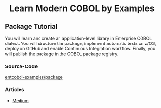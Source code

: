 <h1 align="center">Learn Modern COBOL by Examples</h1>

## Package Tutorial
You will learn and create an application-level library in Enterprise COBOL dialect. You will structure the package, implement automatic tests on z/OS, deploy on GitHub and enable Continuous Integration workflow. Finally, you will publish the package in the COBOL package registry.

### Source-Code
[entcobol-examples/package](https://github.com/OlegKunitsyn/entcobol-examples/tree/master/package)

### Articles
- [Medium](https://medium.com/@oleg.kunitsyn/enterprise-cobol-package-tutorial-2b2288f84f0e)
